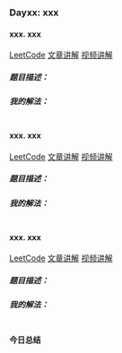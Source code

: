 ### Dayxx: xxx

#### xxx. xxx
[LeetCode]()  [文章讲解]()  [视频讲解]()

##### 题目描述：



##### 我的解法：

```C++

```

#### xxx. xxx
[LeetCode]()  [文章讲解]()  [视频讲解]()

##### 题目描述：



##### 我的解法：

```C++

```

#### xxx. xxx
[LeetCode]()  [文章讲解]()  [视频讲解]()

##### 题目描述：



##### 我的解法：

```C++

```
#### 今日总结

